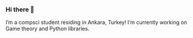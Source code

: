 ### Hi there 👋
I’m a compsci student residing in Ankara, Turkey!
I’m currently working on Game theory and Python libraries.
